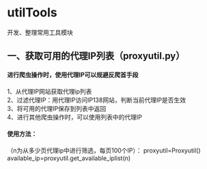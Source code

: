 # utilTools
开发、整理常用工具模块

## 一、获取可用的代理IP列表（proxyutil.py）
#### 进行爬虫操作时，使用代理IP可以规避反爬首手段
1、从代理IP网站获取代理ip列表<br>
2、过滤代理IP：用代理IP访问IP138网站，判断当前代理IP是否生效<br>
3、将可用的代理IP保存到列表中返回<br>
4、进行其他爬虫操作时，可以使用列表中的代理IP<br>
#### 使用方法：<br>
   （n为从多少页代理ip中进行筛选，每页100个IP）：
    proxyutil=Proxyutil()
    available_ip=proxyutil.get_available_iplist(n)
